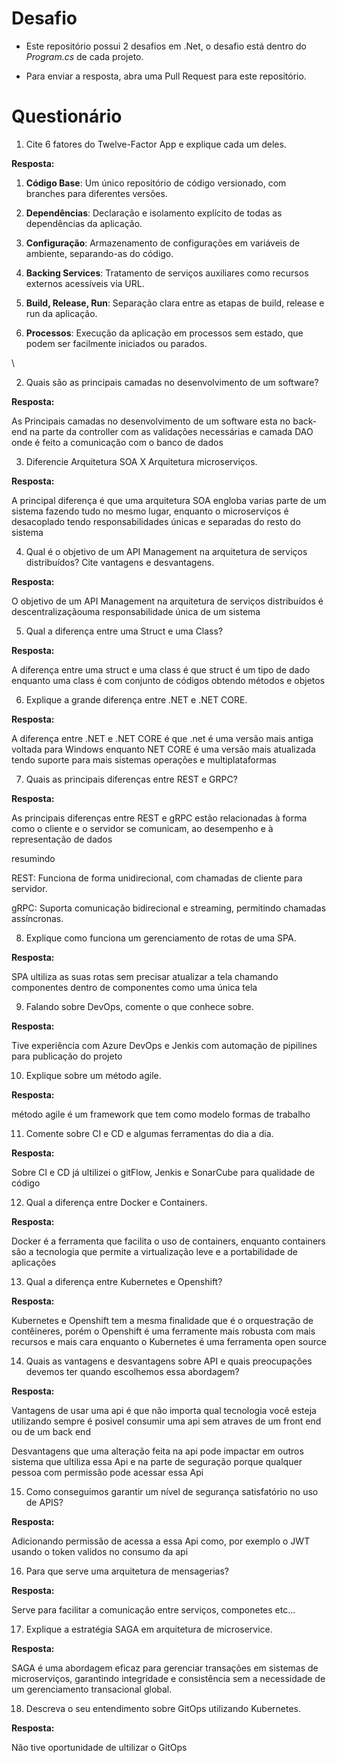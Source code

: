 # Desafio


- Este repositório possui 2 desafios em .Net, o desafio está dentro do _Program.cs_ de cada projeto.

- Para enviar a resposta, abra uma Pull Request para este repositório.



# Questionário



1. Cite 6 fatores do Twelve-Factor App e explique cada um deles.



**Resposta:**



1. **Código Base**: Um único repositório de código versionado, com branches para diferentes versões.

2. **Dependências**: Declaração e isolamento explícito de todas as dependências da aplicação.

3. **Configuração**: Armazenamento de configurações em variáveis de ambiente, separando-as do código.

4. **Backing Services**: Tratamento de serviços auxiliares como recursos externos acessíveis via URL.

5. **Build, Release, Run**: Separação clara entre as etapas de build, release e run da aplicação.

6. **Processos**: Execução da aplicação em processos sem estado, que podem ser facilmente iniciados ou parados.


\\



2. Quais são as principais camadas no desenvolvimento de um software?



**Resposta:**



As Principais camadas no desenvolvimento de um software esta no back-end na parte da controller com as validações necessárias e camada DAO onde é feito a comunicação com o banco de dados 





3. Diferencie Arquitetura SOA X Arquitetura microserviços.



**Resposta:**

A principal diferença é que uma arquitetura SOA engloba varias parte de um sistema fazendo tudo no mesmo lugar, enquanto o microserviços é desacoplado tendo responsabilidades únicas e separadas do resto do sistema





4. Qual é o objetivo de um API Management na arquitetura de serviços distribuídos? Cite vantagens e desvantagens.



**Resposta:**



O objetivo de um API Management na arquitetura de serviços distribuídos é descentralizaçãouma responsabilidade única de um sistema





5. Qual a diferença entre uma Struct e uma Class?





**Resposta:**



A diferença entre uma struct e uma class é que struct  é um tipo de dado enquanto uma class é com conjunto de códigos obtendo métodos e objetos







6. Explique a grande diferença entre .NET e .NET CORE.



**Resposta:**



A diferença entre .NET e .NET CORE é que .net é uma versão mais antiga voltada para Windows enquanto NET CORE é uma versão mais atualizada tendo suporte para mais sistemas operações e multiplataformas



7. Quais as principais diferenças entre REST e GRPC?



**Resposta:**

As principais diferenças entre REST e gRPC estão relacionadas à forma como o cliente e o servidor se comunicam, ao desempenho e à representação de dados

resumindo 

REST: Funciona de forma unidirecional, com chamadas de cliente para servidor.

gRPC: Suporta comunicação bidirecional e streaming, permitindo chamadas assíncronas.





8. Explique como funciona um gerenciamento de rotas de uma SPA.



**Resposta:**

SPA ultiliza as suas rotas sem precisar atualizar a tela chamando componentes dentro de componentes como uma única tela



9. Falando sobre DevOps, comente o que conhece sobre.



**Resposta:**

Tive experiência com Azure DevOps e Jenkis com automação de pipilines para publicação do projeto





10. Explique sobre um método agile.



**Resposta:**



método agile é um framework que tem como modelo formas de trabalho 





11. Comente sobre CI e CD e algumas ferramentas do dia a dia.



**Resposta:**

Sobre CI e CD já ultilizei o gitFlow, Jenkis e SonarCube para qualidade de código





12. Qual a diferença entre Docker e Containers.



**Resposta:**



Docker é a ferramenta que facilita o uso de containers, enquanto containers são a tecnologia que permite a virtualização leve e a portabilidade de aplicações





13. Qual a diferença entre Kubernetes e Openshift?



**Resposta:**



Kubernetes e Openshift tem a mesma finalidade que é o orquestração de contêineres, porém o Openshift é uma ferramente mais robusta com mais recursos e mais cara enquanto o Kubernetes é uma ferramenta open source





14. Quais as vantagens e desvantagens sobre API e quais preocupações devemos ter quando escolhemos essa abordagem?



**Resposta:**



Vantagens de usar uma api é que não importa qual tecnologia você esteja utilizando sempre é posivel consumir uma api sem atraves de um front end ou de um back end

Desvantagens que uma alteração feita na api pode impactar em outros sistema que ultiliza essa Api e na parte de seguração porque qualquer pessoa com permissão pode acessar essa Api





15. Como conseguimos garantir um nível de segurança satisfatório no uso de APIS?





**Resposta:**

Adicionando permissão de acessa a essa Api como, por exemplo o JWT usando o token validos no consumo da api



16. Para que serve uma arquitetura de mensagerias?



**Resposta:**



Serve para facilitar a comunicação entre serviços, componetes etc... 





17. Explique a estratégia SAGA em arquitetura de microservice.



**Resposta:**



SAGA é uma abordagem eficaz para gerenciar transações em sistemas de microserviços, garantindo integridade e consistência sem a necessidade de um gerenciamento transacional global.





18. Descreva o seu entendimento sobre GitOps utilizando Kubernetes.





**Resposta:**



Não tive oportunidade de ultilizar o GitOps
